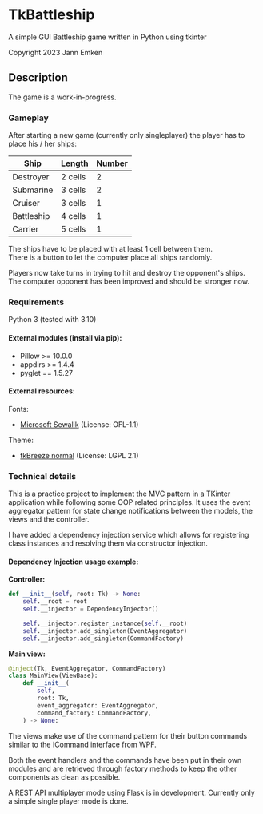 # TkBattleship
A simple GUI Battleship game written in Python using tkinter

Copyright 2023 Jann Emken

## Description
The game is a work-in-progress.

### Gameplay
After starting a new game (currently only singleplayer) the player has to place his / her ships:

| Ship       | Length  | Number |
|------------|---------|--------|
| Destroyer  | 2 cells | 2      |
| Submarine  | 3 cells | 2      |
| Cruiser    | 3 cells | 1      |
| Battleship | 4 cells | 1      |
| Carrier    | 5 cells | 1      |

The ships have to be placed with at least 1 cell between them.</br>
There is a button to let the computer place all ships randomly.

Players now take turns in trying to hit and destroy the opponent's ships.</br>
The computer opponent has been improved and should be stronger now.

### Requirements
Python 3 (tested with 3.10)

#### External modules (install via pip):
- Pillow >= 10.0.0
- appdirs >= 1.4.4
- pyglet == 1.5.27

#### External resources:
Fonts:
- [Microsoft Sewalik](https://github.com/microsoft/Selawik) (License: OFL-1.1)


Theme:

- [tkBreeze normal](https://github.com/thindil/tkBreeze) (License: LGPL 2.1)

### Technical details

This is a practice project to implement the MVC pattern in a TKinter application while following some OOP related principles. It uses the event aggregator pattern for state change notifications between the models, the views and the controller.

I have added a dependency injection service which allows for registering class instances and resolving them via constructor injection.

#### Dependency Injection usage example:
**Controller:**
```py
def __init__(self, root: Tk) -> None:
    self.__root = root
    self.__injector = DependencyInjector()

    self.__injector.register_instance(self.__root)
    self.__injector.add_singleton(EventAggregator)
    self.__injector.add_singleton(CommandFactory)
```

**Main view:**
```py
@inject(Tk, EventAggregator, CommandFactory)
class MainView(ViewBase):
    def __init__(
        self,
        root: Tk,
        event_aggregator: EventAggregator,
        command_factory: CommandFactory,
    ) -> None:
```


The views make use of the command pattern for their button commands similar to the ICommand interface from WPF.

Both the event handlers and the commands have been put in their own modules and are retrieved through factory methods to keep the other components as clean as possible.

A REST API multiplayer mode using Flask is in development. Currently only a simple single player mode is done.
